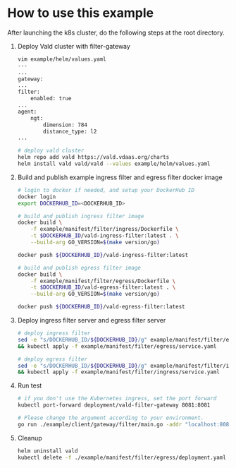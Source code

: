 # How to use this example
After launching the k8s cluster, do the following steps at the root directory.

1. Deploy Vald cluster with filter-gateway

      ```bash
      vim example/helm/values.yaml
      ---
      ...
      gateway:
      ...
      filter:
          enabled: true
      ...
      agent:
          ngt:
              dimension: 784
              distance_type: l2
      ...
      
      # deploy vald cluster
      helm repo add vald https://vald.vdaas.org/charts
      helm install vald vald/vald --values example/helm/values.yaml
      ```

2. Build and publish example ingress filter and egress filter docker image

    ```bash
    # login to docker if needed, and setup your DockerHub ID
    docker login
    export DOCKERHUB_ID=<DOCKERHUB_ID>
    
    # build and publish ingress filter image
    docker build \
        -f example/manifest/filter/ingress/Dockerfile \
        -t $DOCKERHUB_ID/vald-ingress-filter:latest . \
        --build-arg GO_VERSION=$(make version/go)
    
    docker push ${DOCKERHUB_ID}/vald-ingress-filter:latest
    
    # build and publish egress filter image
    docker build \
        -f example/manifest/filter/egress/Dockerfile \
        -t $DOCKERHUB_ID/vald-egress-filter:latest . \
        --build-arg GO_VERSION=$(make version/go)
    
    docker push ${DOCKERHUB_ID}/vald-egress-filter:latest
    ```

3. Deploy ingress filter server and egress filter server

    ```bash
    # deploy ingress filter
    sed -e "s/DOCKERHUB_ID/${DOCKERHUB_ID}/g" example/manifest/filter/egress/deployment.yaml | kubectl apply -f - \
    && kubectl apply -f example/manifest/filter/egress/service.yaml
    
    # deploy egress filter
    sed -e "s/DOCKERHUB_ID/${DOCKERHUB_ID}/g" example/manifest/filter/ingress/deployment.yaml | kubectl apply -f - \
    && kubectl apply -f example/manifest/filter/ingress/service.yaml
    ```

4. Run test

    ```bash
    # if you don't use the Kubernetes ingress, set the port forward
    kubectl port-forward deployment/vald-filter-gateway 8081:8081
    
    # Please change the argument according to your environment.
    go run ./example/client/gateway/filter/main.go -addr "localhost:8081" -ingresshost "vald-ingress-filter.default.svc.cluster.local" -ingressport 8082 -egresshost "vald-egress-filter.default.svc.cluster.local" -egressport 8083
    ```

5. Cleanup

    ```bash
    helm uninstall vald
    kubectl delete -f ./example/manifest/filter/egress/deployment.yaml -f ./example/manifest/filter/egress/service.yaml -f ./example/manifest/filter/ingress/deployment.yaml -f ./example/manifest/filter/ingress/service.yaml
    ```